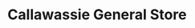 ---
title: "Callawassie General Store"
url: /okatie/callawassie-general-store/
shop: Lebensmittel
---